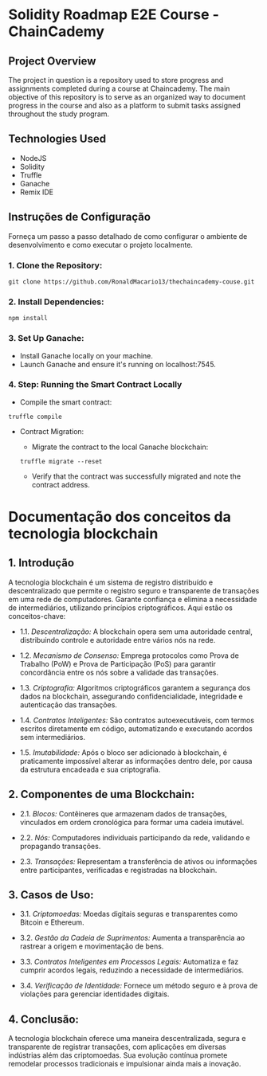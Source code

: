 # Solidity Roadmap E2E Course - ChainCademy

## Project Overview
The project in question is a repository used to store progress and assignments completed during a course at Chaincademy. The main objective of this repository is to serve as an organized way to document progress in the course and also as a platform to submit tasks assigned throughout the study program.

## Technologies Used

  - NodeJS
  - Solidity
  - Truffle
  - Ganache
  - Remix IDE

## Instruções de Configuração
Forneça um passo a passo detalhado de como configurar o ambiente de desenvolvimento e como executar o projeto localmente.

  ### 1. Clone the Repository:

  ```
  git clone https://github.com/RonaldMacario13/thechaincademy-couse.git
  ```

  ### 2. Install Dependencies:

  ```
  npm install
  ```

  ### 3. Set Up Ganache:

  - Install Ganache locally on your machine.
  - Launch Ganache and ensure it's running on localhost:7545.

  ### 4. Step: Running the Smart Contract Locally

  - Compile the smart contract:

  ```
  truffle compile
  ```
  
  - Contract Migration:
  
    - Migrate the contract to the local Ganache blockchain:

    ```
    truffle migrate --reset
    ```

    - Verify that the contract was successfully migrated and note the contract address.

#

# Documentação dos conceitos da tecnologia blockchain

## 1. Introdução

A tecnologia blockchain é um sistema de registro distribuído e descentralizado que permite o registro seguro e transparente de transações em uma rede de computadores. Garante confiança e elimina a necessidade de intermediários, utilizando princípios criptográficos. Aqui estão os conceitos-chave:

  - 1.1. *Descentralização:* A blockchain opera sem uma autoridade central, distribuindo controle e autoridade entre vários nós na rede.

  - 1.2. *Mecanismo de Consenso:* Emprega protocolos como Prova de Trabalho (PoW) e Prova de Participação (PoS) para garantir concordância entre os nós sobre a validade das transações.

  - 1.3. *Criptografia:* Algoritmos criptográficos garantem a segurança dos dados na blockchain, assegurando confidencialidade, integridade e autenticação das transações.

  - 1.4. *Contratos Inteligentes:* São contratos autoexecutáveis, com termos escritos diretamente em código, automatizando e executando acordos sem intermediários.

  - 1.5. *Imutabilidade:* Após o bloco ser adicionado à blockchain, é praticamente impossível alterar as informações dentro dele, por causa da estrutura encadeada e sua criptografia.

## 2. Componentes de uma Blockchain:

  - 2.1. *Blocos:* Contêineres que armazenam dados de transações, vinculados em ordem cronológica para formar uma cadeia imutável.

  - 2.2. *Nós:* Computadores individuais participando da rede, validando e propagando transações.

  - 2.3. *Transações:* Representam a transferência de ativos ou informações entre participantes, verificadas e registradas na blockchain.

## 3. Casos de Uso:

  - 3.1. *Criptomoedas:* Moedas digitais seguras e transparentes como Bitcoin e Ethereum.

  - 3.2. *Gestão da Cadeia de Suprimentos:* Aumenta a transparência ao rastrear a origem e movimentação de bens.

  - 3.3. *Contratos Inteligentes em Processos Legais:* Automatiza e faz cumprir acordos legais, reduzindo a necessidade de intermediários.

  - 3.4. *Verificação de Identidade:* Fornece um método seguro e à prova de violações para gerenciar identidades digitais.

## 4. Conclusão:

A tecnologia blockchain oferece uma maneira descentralizada, segura e transparente de registrar transações, com aplicações em diversas indústrias além das criptomoedas. Sua evolução contínua promete remodelar processos tradicionais e impulsionar ainda mais a inovação.
